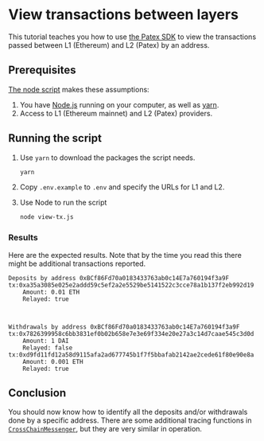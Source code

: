 # View transactions between layers

This tutorial teaches you how to use [the Patex SDK](https://sdk.patex.io/) to view the transactions passed between L1 (Ethereum) and L2 (Patex) by an address.




## Prerequisites

[The node script](./index.js) makes these assumptions:

1. You have [Node.js](https://nodejs.org/en/) running on your computer, as well as [yarn](https://classic.yarnpkg.com/lang/en/).
1. Access to L1 (Ethereum mainnet) and L2 (Patex) providers.


## Running the script

1. Use `yarn` to download the packages the script needs.

   ```sh
   yarn
   ```

1. Copy `.env.example` to `.env` and specify the URLs for L1 and L2.

1. Use Node to run the script

   ```sh
   node view-tx.js
   ```

### Results

Here are the expected results. 
Note that by the time you read this there might be additional transactions reported.

```
Deposits by address 0xBCf86Fd70a0183433763ab0c14E7a760194f3a9F
tx:0xa35a3085e025e2addd59c5ef2a2e5529be5141522c3cce78a1b137f2eb992d19
	Amount: 0.01 ETH
	Relayed: true



Withdrawals by address 0xBCf86Fd70a0183433763ab0c14E7a760194f3a9F
tx:0x7826399958c6bb3831ef0b02b658e7e3e69f334e20e27a3c14d7caae545c3d0d
	Amount: 1 DAI
	Relayed: false
tx:0xd9fd11fd12a58d9115afa2ad677745b1f7f5bbafab2142ae2cede61f80e90e8a
	Amount: 0.001 ETH
	Relayed: true
```

## Conclusion

You should now know how to identify all the deposits and/or withdrawals done by a specific address.
There are some additional tracing functions in [`CrossChainMessenger`](https://sdk.patex.io/classes/crosschainmessenger), but they are very similar in operation.
